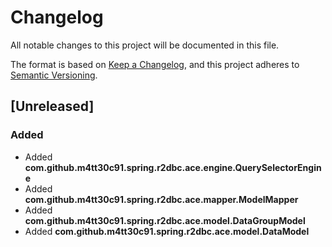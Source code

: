 # Changelog
All notable changes to this project will be documented in this file.

The format is based on [Keep a Changelog](https://keepachangelog.com/en/1.0.0/), and this project adheres to [Semantic Versioning](https://semver.org/spec/v2.0.0.html).

## [Unreleased]
### Added
- Added **com.github.m4tt30c91.spring.r2dbc.ace.engine.QuerySelectorEngine**
- Added **com.github.m4tt30c91.spring.r2dbc.ace.mapper.ModelMapper**
- Added **com.github.m4tt30c91.spring.r2dbc.ace.model.DataGroupModel**
- Added **com.github.m4tt30c91.spring.r2dbc.ace.model.DataModel**
